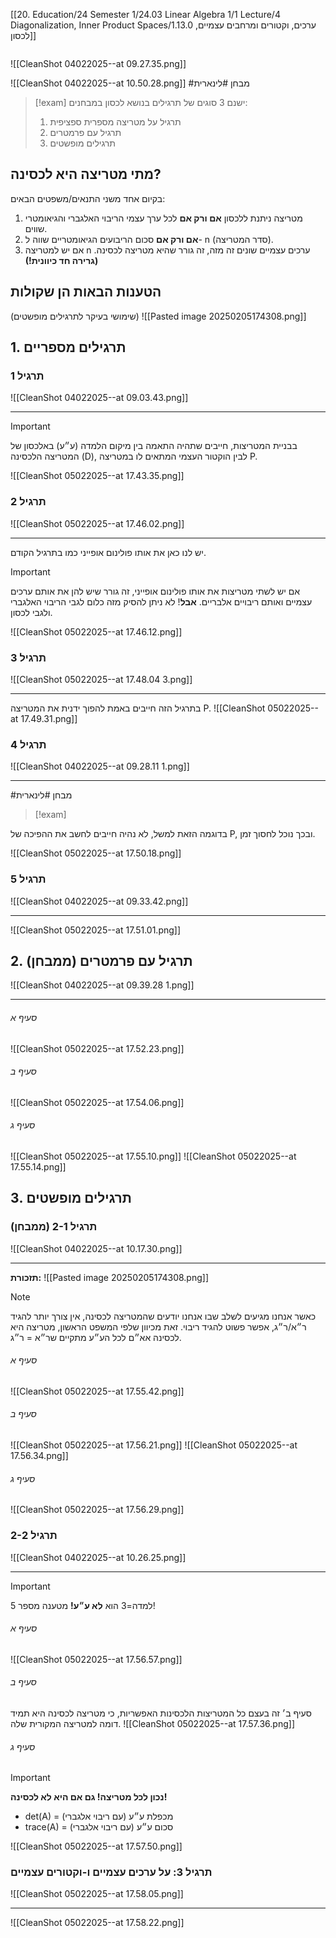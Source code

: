 [[20. Education/24 Semester 1/24.03 Linear Algebra 1/1 Lecture/4 Diagonalization, Inner Product Spaces/1.13.0 ערכים, וקטורים ומרחבים עצמיים, לכסון]]
```table-of-contents
```

![[CleanShot 04022025--at 09.27.35.png]]

![[CleanShot 04022025--at 10.50.28.png]]
#מבחן #לינארית
> [!exam]
> ישנם 3 סוגים של תרגילים בנושא לכסון במבחנים:
> 1. תרגיל על מטריצה מספרית ספציפית
> 2. תרגיל עם פרמטרים
> 3. תרגילים מופשטים
## מתי מטריצה היא לכסינה?
בקיום אחד משני התנאים/משפטים הבאים:
1. מטריצה ניתנת ללכסון **אם ורק אם** לכל ערך עצמי הריבוי האלגברי והגיאומטרי שווים.
2. **אם ורק אם** סכום הריבועים הגיאומטריים שווה ל- n (סדר המטריצה).
3. אם יש למטריצה n ערכים עצמיים שונים זה מזה, זה גורר שהיא מטריצה לכסינה. **(גרירה חד כיוונית!)**

## הטענות הבאות הן שקולות
(שימושי בעיקר לתרגילים מופשטים)
![[Pasted image 20250205174308.png]]

## 1. תרגילים מספריים
### תרגיל 1
![[CleanShot 04022025--at 09.03.43.png]]
___
> [!important]
> בבניית המטריצות, חייבים שתהיה התאמה בין מיקום הלמדה (ע״ע) באלכסון של המטריצה הלכסינה (D), לבין הוקטור העצמי המתאים לו במטריצה P.

![[CleanShot 05022025--at 17.43.35.png]]
### תרגיל 2
![[CleanShot 05022025--at 17.46.02.png]]
___
יש לנו כאן את אותו פולינום אופייני כמו בתרגיל הקודם.
> [!important]
> אם יש לשתי מטריצות את אותו פולינום אופייני, זה גורר שיש להן את אותם ערכים עצמיים ואותם ריבויים אלבריים.
**אבל**! לא ניתן להסיק מזה כלום לגבי הריבוי האלגברי ולגבי לכסון.

![[CleanShot 05022025--at 17.46.12.png]]
### תרגיל 3
![[CleanShot 05022025--at 17.48.04 3.png]]
___
בתרגיל הזה חייבים באמת להפוך ידנית את המטריצה P.
![[CleanShot 05022025--at 17.49.31.png]]

### תרגיל 4
![[CleanShot 04022025--at 09.28.11 1.png]]
___
#מבחן #לינארית
> [!exam]
> 
בדוגמה הזאת למשל, לא נהיה חייבים לחשב את ההפיכה של P, ובכך נוכל לחסוך זמן.

![[CleanShot 05022025--at 17.50.18.png]]

### תרגיל 5
![[CleanShot 04022025--at 09.33.42.png]]
___
![[CleanShot 05022025--at 17.51.01.png]]
## 2. תרגיל עם פרמטרים (ממבחן)
![[CleanShot 04022025--at 09.39.28 1.png]]
___
###### סעיף א
![[CleanShot 05022025--at 17.52.23.png]]

###### סעיף ב
![[CleanShot 05022025--at 17.54.06.png]]

###### סעיף ג
![[CleanShot 05022025--at 17.55.10.png]]
![[CleanShot 05022025--at 17.55.14.png]]
## 3. תרגילים מופשטים
### תרגיל 2-1 (ממבחן)
![[CleanShot 04022025--at 10.17.30.png]]
___
**תזכורת:**
![[Pasted image 20250205174308.png]]

> [!note]
>  כאשר אנחנו מגיעים לשלב שבו אנחנו יודעים שהמטריצה לכסינה, אין צורך יותר להגיד ר״א/ר״ג, אפשר פשוט להגיד ריבוי.
זאת מכיוון שלפי המשפט הראשון, מטריצה היא לכסינה אא״ם לכל הע״ע מתקיים שר״א = ר״ג.

###### סעיף א
![[CleanShot 05022025--at 17.55.42.png]]

###### סעיף ב
![[CleanShot 05022025--at 17.56.21.png]]
![[CleanShot 05022025--at 17.56.34.png]]
###### סעיף ג
![[CleanShot 05022025--at 17.56.29.png]]
### תרגיל 2-2
![[CleanShot 04022025--at 10.26.25.png]]
___
> [!important]
> למדה=3 הוא **לא ע״ע!** מטענה מספר 5!

###### סעיף א
![[CleanShot 05022025--at 17.56.57.png]]

###### סעיף ב
סעיף ב׳ זה בעצם כל המטריצות הלכסינות האפשריות, כי מטריצה לכסינה היא תמיד דומה למטריצה המקורית שלה.
![[CleanShot 05022025--at 17.57.36.png]]

###### סעיף ג
> [!important]
> **נכון לכל מטריצה! גם אם היא לא לכסינה!**
> - det(A) = מכפלת ע״ע (עם ריבוי אלגברי)
> - trace(A) = סכום ע״ע (עם ריבוי אלגברי)

![[CleanShot 05022025--at 17.57.50.png]]
### תרגיל 3: על ערכים עצמיים ו-וקטורים עצמיים
![[CleanShot 05022025--at 17.58.05.png]]
___
![[CleanShot 05022025--at 17.58.22.png]]
